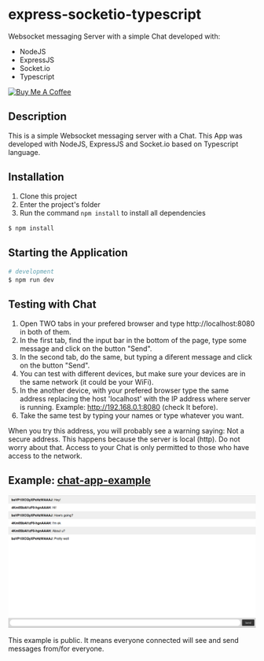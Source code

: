 # express-socketio-typescript

Websocket messaging Server with a simple Chat developed with:
- NodeJS
- ExpressJS
- Socket.io
- Typescript

<a href="https://www.buymeacoffee.com/cicerokze" target="_blank">
	<img src="https://cdn.buymeacoffee.com/buttons/v2/default-yellow.png" alt="Buy Me A Coffee" width="150" />
</a>

## Description

This is a simple Websocket messaging server with a Chat. This App was developed with NodeJS, ExpressJS and Socket.io based on Typescript language.

## Installation
1. Clone this project
2. Enter the project's folder
3. Run the command `npm install` to install all dependencies

```bash
$ npm install
```

## Starting the Application

```bash
# development
$ npm run dev
```

## Testing with Chat

1. Open TWO tabs in your prefered browser and type http://localhost:8080 in both of them.
2. In the first tab, find the input bar in the bottom of the page, type some message and click on the button "Send".
3. In the second tab, do the same, but typing a diferent message and click on the button "Send".
4. You can test with different devices, but make sure your devices are in the same network (it could be your WiFi).
5. In the another device, with your prefered browser type the same address replacing the host 'localhost' with the IP address where server is running. Example: http://192.168.0.1:8080 (check It before).
6. Take the same test by typing your names or type whatever you want.

When you try this address, you will probably see a warning saying: Not a secure address. This happens because the server is local (http). Do not worry about that. Access to your Chat is only permitted to those who have access to the network.

## Example: [chat-app-example](https://cicerokze-82mb3.ondigitalocean.app/)

![](./assets/example.png)

This example is public. It means everyone connected will see and send messages from/for everyone. 